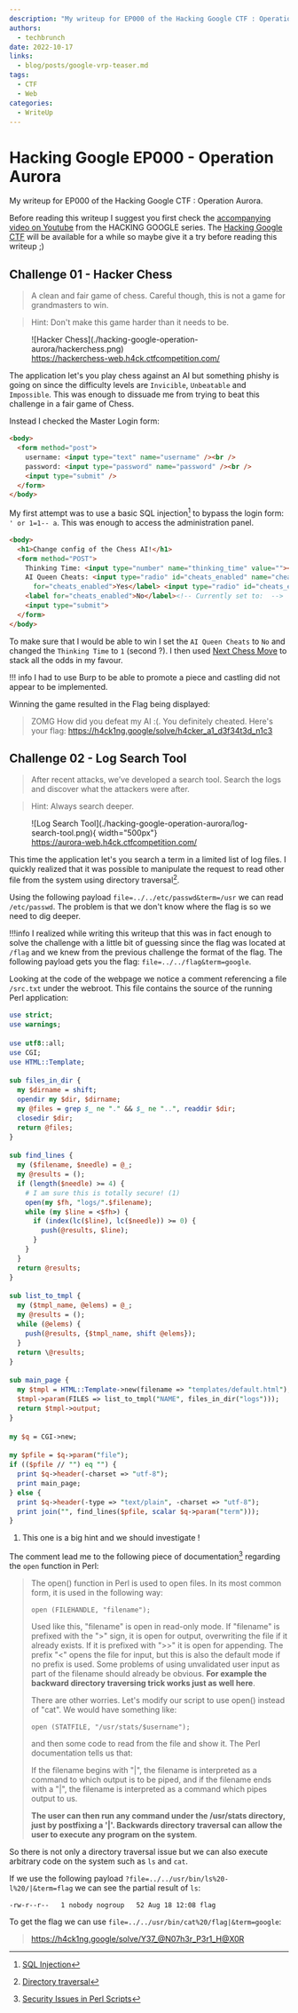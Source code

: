 ```yaml
---
description: "My writeup for EP000 of the Hacking Google CTF : Operation Aurora."
authors:
  - techbrunch
date: 2022-10-17
links:
  - blog/posts/google-vrp-teaser.md
tags:
  - CTF
  - Web
categories:
  - WriteUp
---
```


# Hacking Google EP000 - Operation Aurora

My writeup for EP000 of the Hacking Google CTF : Operation Aurora.

<!-- more -->

Before reading this writeup I suggest you first check the [accompanying video on Youtube](https://www.youtube.com/watch?v=przDcQe6n5o) from the HACKING GOOGLE series. The [Hacking Google CTF](https://h4ck1ng.google/home) will be available for a while so maybe give it a try before reading this writeup ;)

## Challenge 01 - Hacker Chess

> A clean and fair game of chess. Careful though, this is not a game for grandmasters to win.

> Hint: Don't make this game harder than it needs to be.

<figure markdown>
  ![Hacker Chess](./hacking-google-operation-aurora/hackerchess.png)
  <figcaption><a href="https://hackerchess-web.h4ck.ctfcompetition.com/">https://hackerchess-web.h4ck.ctfcompetition.com/</a></figcaption>
</figure>

The application let's you play chess against an AI but something phishy is going on since the difficulty levels are `Invicible`, `Unbeatable` and `Impossible`. This was enough to dissuade me from trying to beat this challenge in a fair game of Chess.

Instead I checked the Master Login form:

```html
<body>
  <form method="post">
    username: <input type="text" name="username" /><br />
    password: <input type="password" name="password" /><br />
    <input type="submit" />
  </form>
</body>
```

My first attempt was to use a basic SQL injection[^sql-injection] to bypass the login form: `' or 1=1-- a`. This was enough to access the administration panel.

[^sql-injection]: [SQL Injection](https://portswigger.net/web-security/sql-injection)

```html
<body>
  <h1>Change config of the Chess AI!</h1>
  <form method="POST">
    Thinking Time: <input type="number" name="thinking_time" value=""><br />
    AI Queen Cheats: <input type="radio" id="cheats_enabled" name="cheats_enabled" value="1"> <label
      for="cheats_enabled">Yes</label> <input type="radio" id="cheats_enabled" name="cheats_enabled" value="0">
    <label for="cheats_enabled">No</label><!-- Currently set to:  -->
    <input type="submit">
  </form>
</body>
```

To make sure that I would be able to win I set the `AI Queen Cheats` to `No` and changed the `Thinking Time` to `1` (second ?). I then used [Next Chess Move](https://nextchessmove.com/) to stack all the odds in my favour.


!!! info
    I had to use Burp to be able to promote a piece and castling did not appear to be implemented.

Winning the game resulted in the Flag being displayed:

> ZOMG How did you defeat my AI :(. You definitely cheated. Here's your flag: https://h4ck1ng.google/solve/h4cker_a1_d3f34t3d_n1c3

## Challenge 02 - Log Search Tool

> After recent attacks, we’ve developed a search tool. Search the logs and discover what the attackers were after.

> Hint: Always search deeper.

<figure markdown>
  ![Log Search Tool](./hacking-google-operation-aurora/log-search-tool.png){ width="500px"}
  <figcaption><a href="https://aurora-web.h4ck.ctfcompetition.com/">https://aurora-web.h4ck.ctfcompetition.com/</a></figcaption>
</figure>

This time the application let's you search a term in a limited list of log files. I quickly realized that it was possible to manipulate the request to read other file from the system using directory traversal[^directory-traversal].

[^directory-traversal]: [Directory traversal](https://portswigger.net/web-security/file-path-traversal)

Using the following payload `file=../../etc/passwd&term=/usr` we can read `/etc/passwd`. The problem is that we don't know where the flag is so we need to dig deeper.

!!!info
    I realized while writing this writeup that this was in fact enough to solve the challenge with a little bit of guessing since the flag was located at `/flag` and we knew from the previous challenge the format of the flag. The following payload gets you the flag: `file=../../flag&term=google`.

Looking at the code of the webpage we notice a comment referencing a file `/src.txt` under the webroot. This file contains the source of the running Perl application:

```perl title="src.txt"
use strict;
use warnings;

use utf8::all;
use CGI;
use HTML::Template;

sub files_in_dir {
  my $dirname = shift;
  opendir my $dir, $dirname;
  my @files = grep $_ ne "." && $_ ne "..", readdir $dir;
  closedir $dir;
  return @files;
}

sub find_lines {
  my ($filename, $needle) = @_;
  my @results = ();
  if (length($needle) >= 4) {
    # I am sure this is totally secure! (1)
    open(my $fh, "logs/".$filename);
    while (my $line = <$fh>) {
      if (index(lc($line), lc($needle)) >= 0) {
        push(@results, $line);
      }
    }
  }
  return @results;
}

sub list_to_tmpl {
  my ($tmpl_name, @elems) = @_;
  my @results = ();
  while (@elems) {
    push(@results, {$tmpl_name, shift @elems});
  }
  return \@results;
}

sub main_page {
  my $tmpl = HTML::Template->new(filename => "templates/default.html");
  $tmpl->param(FILES => list_to_tmpl("NAME", files_in_dir("logs")));
  return $tmpl->output;
}

my $q = CGI->new;

my $pfile = $q->param("file");
if (($pfile // "") eq "") {
  print $q->header(-charset => "utf-8");
  print main_page;
} else {
  print $q->header(-type => "text/plain", -charset => "utf-8");
  print join("", find_lines($pfile, scalar $q->param("term")));
}
```

1. This one is a big hint and we should investigate !

The comment lead me to the following piece of documentation[^perl-function] regarding the `open` function in Perl:

[^perl-function]: [Security Issues in Perl Scripts](https://www.cgisecurity.com/lib/sips.html)

>The open() function in Perl is used to open files. In its most common form, it is used in the following way:
>
>     open (FILEHANDLE, "filename");
>
>Used like this, "filename" is open in read-only mode. If "filename" is prefixed with the ">" sign, it is open for output, overwriting the file if it already exists. If it is prefixed with ">>" it is open for appending. The prefix "<" opens the file for input, but this is also the default mode if no prefix is used. Some problems of using unvalidated user input as part of the filename should already be obvious. **For example the backward directory traversing trick works just as well here**.
>
>There are other worries. Let's modify our script to use open() instead of "cat". We would have something like:
>
>     open (STATFILE, "/usr/stats/$username");
>
>and then some code to read from the file and show it. The Perl documentation tells us that:
>
>    If the filename begins with "|", the filename is interpreted as a command to which output is to be piped, and if the filename ends with a "|", the filename is interpreted as a command which pipes output to us.
>
>**The user can then run any command under the /usr/stats directory, just by postfixing a '|'. Backwards directory traversal can allow the user to execute any program on the system**.

So there is not only a directory traversal issue but we can also execute arbitrary code on the system such as `ls` and `cat`.

If we use the following payload `?file=../../usr/bin/ls%20-l%20/|&term=flag` we can see the partial result of `ls`:

```
-rw-r--r--   1 nobody nogroup   52 Aug 18 12:08 flag
```

To get the flag we can use `file=../../usr/bin/cat%20/flag|&term=google`:

> https://h4ck1ng.google/solve/Y37_@N07h3r_P3r1_H@X0R
